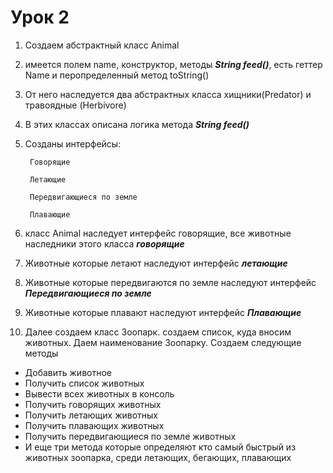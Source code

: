 # Урок 2 
1. Создаем абстрактный  класс Animal 
2. имеется  полем name, конструктор, методы ***String feed()***, есть геттер Name и перопределенный метод toString() 
3. От него наследуется два абстрактных класса хищники(Predator) и травоядные (Herbivore)
4. В этих классах  описана логика метода ***String feed()***
5. Созданы интерфейсы: 


        Говорящие 
        
        Летающие
        
        Передвигающиеся по земле

        Плавающие
        




6. класс Animal наследует интерфейс говорящие, все животные наследники этого класса ***говорящие***
7. Животные которые летают наследуют интерфейс ***летающие***
8. Животные которые передвигаются по земле наследуют интерфейс ***Передвигающиеся по земле***
9. Животные которые плавают наследуют интерфейс ***Плавающие***
10. Далее создаем класс Зоопарк. создаем список, куда вносим животных. Даем наименование Зоопарку. Создаем следующие методы
* Добавить животное
* Получить список животных
* Вывести всех животных в консоль
* Получить говорящих животных
* Получить летающих животных
* Получить плавающих животных
* Получить передвигающиеся по земле животных
* И еще три метода которые определяют кто самый быстрый из животных зоопарка, среди летающих, бегающих, плавающих 

